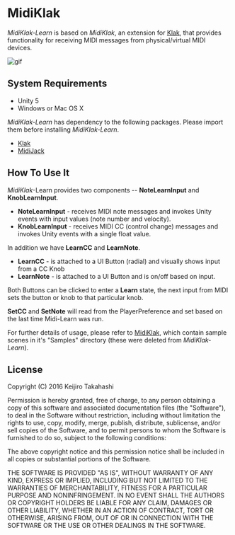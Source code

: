 MidiKlak
========

*MidiKlak-Learn* is based on *MidiKlak*, an extension for [Klak][Klak], that provides functionality for
receiving MIDI messages from physical/virtual MIDI devices.

![gif](http://49.media.tumblr.com/6eb313a0e36f25195e470d59839a530a/tumblr_o1mcacuoft1qio469o1_400.gif)

System Requirements
-------------------

- Unity 5
- Windows or Mac OS X

*MidiKlak-Learn* has dependency to the following packages. Please import them before
installing *MidiKlak-Learn*.

- [Klak][Klak]
- [MidiJack][MidiJack]

How To Use It
-------------

*MidiKlak*-Learn provides two components -- **NoteLearnInput** and **KnobLearnInput**.

- **NoteLearnInput** - receives MIDI note messages and invokes Unity events
  with input values (note number and velocity).
- **KnobLearnInput** - receives MIDI CC (control change) messages and invokes
  Unity events with a single float value.

In addition we have **LearnCC** and **LearnNote**.
- **LearnCC** - is attached to a UI Button (radial) and visually shows input from a CC Knob
- **LearnNote** - is attached to a UI Button and is on/off based on input.

Both Buttons can be clicked to enter a **Learn** state, the next input from MIDI sets the button or knob to that particular knob.

**SetCC** and **SetNote** will read from the PlayerPreference and set based on the last time Midi-Learn was run.


For further details of usage, please refer to [MidiKlak][MidiKlak], which contain sample scenes in it's "Samples"
directory (these were deleted from *MidiKlak-Learn*).

[Klak]: https://github.com/keijiro/Klak
[MidiJack]: https://github.com/keijiro/MidiJack
[MidiKlak]: https://github.com/keijiro/MidiKlak
License
-------

Copyright (C) 2016 Keijiro Takahashi

Permission is hereby granted, free of charge, to any person obtaining a copy of
this software and associated documentation files (the "Software"), to deal in
the Software without restriction, including without limitation the rights to
use, copy, modify, merge, publish, distribute, sublicense, and/or sell copies of
the Software, and to permit persons to whom the Software is furnished to do so,
subject to the following conditions:

The above copyright notice and this permission notice shall be included in all
copies or substantial portions of the Software.

THE SOFTWARE IS PROVIDED "AS IS", WITHOUT WARRANTY OF ANY KIND, EXPRESS OR
IMPLIED, INCLUDING BUT NOT LIMITED TO THE WARRANTIES OF MERCHANTABILITY, FITNESS
FOR A PARTICULAR PURPOSE AND NONINFRINGEMENT. IN NO EVENT SHALL THE AUTHORS OR
COPYRIGHT HOLDERS BE LIABLE FOR ANY CLAIM, DAMAGES OR OTHER LIABILITY, WHETHER
IN AN ACTION OF CONTRACT, TORT OR OTHERWISE, ARISING FROM, OUT OF OR IN
CONNECTION WITH THE SOFTWARE OR THE USE OR OTHER DEALINGS IN THE SOFTWARE.
